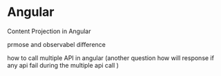 # Angular 

Content Projection in Angular

prmose and observabel difference

how to call multiple API in angular (another question how will response if any api fail during the multiple api call )